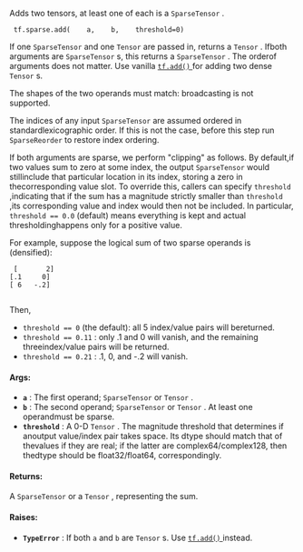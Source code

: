 Adds two tensors, at least one of each is a  `SparseTensor` .

```
 tf.sparse.add(    a,    b,    threshold=0) 
```

If one  `SparseTensor`  and one  `Tensor`  are passed in, returns a  `Tensor` .  Ifboth arguments are  `SparseTensor` s, this returns a  `SparseTensor` .  The orderof arguments does not matter.  Use vanilla [ `tf.add()` ](https://tensorflow.google.cn/api_docs/python/tf/math/add) for adding two dense `Tensor` s.

The shapes of the two operands must match: broadcasting is not supported.

The indices of any input  `SparseTensor`  are assumed ordered in standardlexicographic order.  If this is not the case, before this step run `SparseReorder`  to restore index ordering.

If both arguments are sparse, we perform "clipping" as follows.  By default,if two values sum to zero at some index, the output  `SparseTensor`  would stillinclude that particular location in its index, storing a zero in thecorresponding value slot.  To override this, callers can specify  `threshold` ,indicating that if the sum has a magnitude strictly smaller than  `threshold` ,its corresponding value and index would then not be included.  In particular, `threshold == 0.0`  (default) means everything is kept and actual thresholdinghappens only for a positive value.

For example, suppose the logical sum of two sparse operands is (densified):

```
 [       2]
[.1     0]
[ 6   -.2]
 
```

Then,

-  `threshold == 0`  (the default): all 5 index/value pairs will bereturned.
-  `threshold == 0.11` : only .1 and 0 will vanish, and the remaining threeindex/value pairs will be returned.
-  `threshold == 0.21` : .1, 0, and -.2 will vanish.


#### Args:
- **`a`** : The first operand;  `SparseTensor`  or  `Tensor` .
- **`b`** : The second operand;  `SparseTensor`  or  `Tensor` . At least one operandmust be sparse.
- **`threshold`** : A 0-D  `Tensor` . The magnitude threshold that determines if anoutput value/index pair takes space. Its dtype should match that of thevalues if they are real; if the latter are complex64/complex128, then thedtype should be float32/float64, correspondingly.


#### Returns:
A  `SparseTensor`  or a  `Tensor` , representing the sum.

#### Raises:
- **`TypeError`** : If both  `a`  and  `b`  are  `Tensor` s.  Use [ `tf.add()` ](https://tensorflow.google.cn/api_docs/python/tf/math/add) instead.
